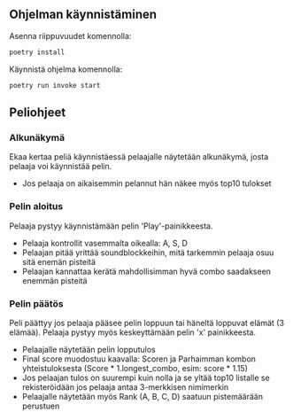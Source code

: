 ## Ohjelman käynnistäminen

Asenna riippuvuudet komennolla:

```bash
poetry install
```

Käynnistä ohjelma komennolla:

```
poetry run invoke start
```

## Peliohjeet

### Alkunäkymä
Ekaa kertaa peliä käynnistäessä pelaajalle näytetään alkunäkymä, josta pelaaja voi käynnistää pelin.
- Jos pelaaja on aikaisemmin pelannut hän näkee myös top10 tulokset

### Pelin aloitus
Pelaaja pystyy käynnistämään pelin 'Play'-painikkeesta.
- Pelaaja kontrollit vasemmalta oikealla: A, S, D
- Pelaajan pitää yrittää soundblockkeihin, mitä tarkemmin pelaaja osuu sitä enemän pisteitä
- Pelaajan kannattaa kerätä mahdollisimman hyvä combo saadakseen enemmän pisteitä

### Pelin päätös
Peli päättyy jos pelaaja pääsee pelin loppuun tai häneltä loppuvat elämät (3 elämää). Pelaaja pystyy myös keskeyttämään pelin 'x' painikkeesta.
- Pelaajalle näytetään pelin lopputulos
- Final score muodostuu kaavalla: Scoren ja Parhaimman kombon yhteistuloksesta (Score * 1.longest_combo, esim: score * 1.15)
- Jos pelaajan tulos on suurempi kuin nolla ja se yltää top10 listalle se rekisteröidään jos pelaaja antaa 3-merkkisen nimimerkin
- Pelaajalle näytetään myös Rank (A, B, C, D) saatuun pistemäärään perustuen
